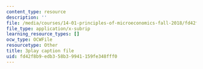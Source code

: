 ```yaml
---
content_type: resource
description: ''
file: /media/courses/14-01-principles-of-microeconomics-fall-2018/fd42f8b9edb358b39941159fe348fff0_6XhkCU8Rw_0.vtt
file_type: application/x-subrip
learning_resource_types: []
ocw_type: OCWFile
resourcetype: Other
title: 3play caption file
uid: fd42f8b9-edb3-58b3-9941-159fe348fff0
---
```

